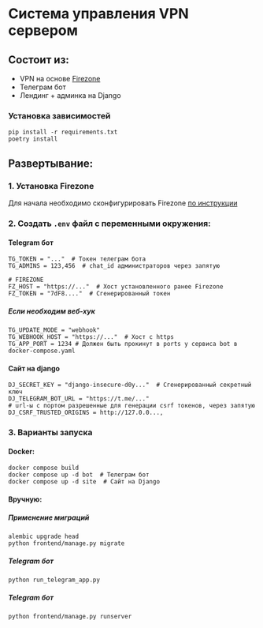 # Система управления VPN сервером

## Состоит из:
- VPN на основе [Firezone](https://www.firezone.dev/)
- Телеграм бот
- Лендинг + админка на Django

### Установка зависимостей
```
pip install -r requirements.txt
poetry install
```



## Развертывание:

### 1. Установка Firezone
Для начала необходимо сконфигурировать Firezone [по инструкции](https://www.firezone.dev/docs/deploy)


### 2. Создать `.env` файл с переменными окружения:
#### Telegram бот
```
TG_TOKEN = "..."  # Токен телеграм бота
TG_ADMINS = 123,456  # chat_id администраторов через запятую 

# FIREZONE
FZ_HOST = "https://..."  # Хост установленного ранее Firezone
FZ_TOKEN = "7dF8...."  # Сгенерированный токен
```
##### _Если необходим веб-хук_ 
```
TG_UPDATE_MODE = "webhook"
TG_WEBHOOK_HOST = "https://..."  # Хост с https
TG_APP_PORT = 1234 # Должен быть прокинут в ports у сервиса bot в docker-compose.yaml
```
#### Сайт на django
```
DJ_SECRET_KEY = "django-insecure-d0y..."  # Сгенерированный секретный ключ
DJ_TELEGRAM_BOT_URL = "https://t.me/..."
# url-ы с портом разрешенные для генерации csrf токенов, через запятую
DJ_CSRF_TRUSTED_ORIGINS = http://127.0.0..., 
```


### 3. Варианты запуска
#### Docker:
```
docker compose build
docker compose up -d bot  # Телеграм бот
docker compose up -d site  # Сайт на Django
```

#### Вручную:
##### Применение миграций
```
alembic upgrade head
python frontend/manage.py migrate
```
##### Telegram бот
```
python run_telegram_app.py
```
##### Telegram бот
```
python frontend/manage.py runserver
```
